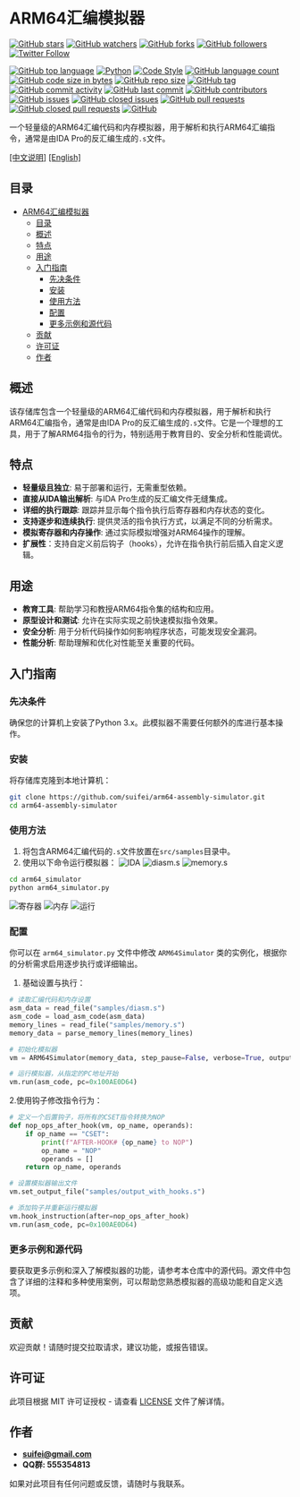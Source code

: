 # ARM64汇编模拟器

[![GitHub stars](https://img.shields.io/github/stars/suifei/arm64-assembly-simulator.svg?style=social&label=Star&maxAge=2592000)](https://GitHub.com/suifei/arm64-assembly-simulator/stargazers/)
[![GitHub watchers](https://img.shields.io/github/watchers/suifei/arm64-assembly-simulator.svg?style=social&label=Watch&maxAge=2592000)](https://GitHub.com/suifei/arm64-assembly-simulator/watchers/)
[![GitHub forks](https://img.shields.io/github/forks/suifei/arm64-assembly-simulator.svg?style=social&label=Fork&maxAge=2592000)](https://GitHub.com/suifei/arm64-assembly-simulator/network/)
[![GitHub followers](https://img.shields.io/github/followers/suifei.svg?style=social&label=Follow&maxAge=2592000)](https://github.com/suifei?tab=followers)
[![Twitter Follow](https://img.shields.io/twitter/follow/csuifei?style=social)](https://twitter.com/csuifei)

[![GitHub top language](https://img.shields.io/github/languages/top/suifei/arm64-assembly-simulator)](https://github.com/suifei/arm64-assembly-simulator)
[![Python](https://img.shields.io/badge/python-3.6%20|%203.7%20|%203.8-blue)](https://www.python.org/)
[![Code Style](https://img.shields.io/badge/code%20style-black-000000)](https://github.com/psf/black)
[![GitHub language count](https://img.shields.io/github/languages/count/suifei/arm64-assembly-simulator)](https://github.com/suifei/arm64-assembly-simulator)
[![GitHub code size in bytes](https://img.shields.io/github/languages/code-size/suifei/arm64-assembly-simulator)](https://github.com/suifei/arm64-assembly-simulator)
[![GitHub repo size](https://img.shields.io/github/repo-size/suifei/arm64-assembly-simulator)](https://github.com/suifei/arm64-assembly-simulator)
[![GitHub tag](https://img.shields.io/github/v/tag/suifei/arm64-assembly-simulator.svg)](https://GitHub.com/suifei/arm64-assembly-simulator/tags/)
[![GitHub commit activity](https://img.shields.io/github/commit-activity/m/suifei/arm64-assembly-simulator)](https://github.com/suifei/arm64-assembly-simulator/graphs/commit-activity)
[![GitHub last commit](https://img.shields.io/github/last-commit/suifei/arm64-assembly-simulator)](https://github.com/suifei/arm64-assembly-simulator/commits)
[![GitHub contributors](https://img.shields.io/github/contributors/suifei/arm64-assembly-simulator.svg)](https://GitHub.com/suifei/arm64-assembly-simulator/graphs/contributors/)
[![GitHub issues](https://img.shields.io/github/issues-raw/suifei/arm64-assembly-simulator)](https://github.com/suifei/arm64-assembly-simulator/issues)
[![GitHub closed issues](https://img.shields.io/github/issues-closed-raw/suifei/arm64-assembly-simulator)](https://github.com/suifei/arm64-assembly-simulator/issues?q=is%3Aissue+is%3Aclosed)
[![GitHub pull requests](https://img.shields.io/github/issues-pr/suifei/arm64-assembly-simulator)](https://github.com/suifei/arm64-assembly-simulator/pulls)
[![GitHub closed pull requests](https://img.shields.io/github/issues-pr-closed/suifei/arm64-assembly-simulator)](https://github.com/suifei/arm64-assembly-simulator/pulls?q=is%3Apr+is%3Aclosed)
[![GitHub](https://img.shields.io/github/license/suifei/arm64-assembly-simulator)](https://github.com/suifei/arm64-assembly-simulator/blob/master/LICENSE)

一个轻量级的ARM64汇编代码和内存模拟器，用于解析和执行ARM64汇编指令，通常是由IDA Pro的反汇编生成的`.s`文件。

[[中文说明]](README_zh.md) [[English]](README.md)

## 目录
- [ARM64汇编模拟器](#arm64汇编模拟器)
  - [目录](#目录)
  - [概述](#概述)
  - [特点](#特点)
  - [用途](#用途)
  - [入门指南](#入门指南)
    - [先决条件](#先决条件)
    - [安装](#安装)
    - [使用方法](#使用方法)
    - [配置](#配置)
    - [更多示例和源代码](#更多示例和源代码)
  - [贡献](#贡献)
  - [许可证](#许可证)
  - [作者](#作者)

## 概述

该存储库包含一个轻量级的ARM64汇编代码和内存模拟器，用于解析和执行ARM64汇编指令，通常是由IDA Pro的反汇编生成的`.s`文件。它是一个理想的工具，用于了解ARM64指令的行为，特别适用于教育目的、安全分析和性能调优。

## 特点

- **轻量级且独立**: 易于部署和运行，无需重型依赖。
- **直接从IDA输出解析**: 与IDA Pro生成的反汇编文件无缝集成。
- **详细的执行跟踪**: 跟踪并显示每个指令执行后寄存器和内存状态的变化。
- **支持逐步和连续执行**: 提供灵活的指令执行方式，以满足不同的分析需求。
- **模拟寄存器和内存操作**: 通过实际模拟增强对ARM64操作的理解。
- **扩展性**：支持自定义前后钩子（hooks），允许在指令执行前后插入自定义逻辑。

## 用途

- **教育工具**: 帮助学习和教授ARM64指令集的结构和应用。
- **原型设计和测试**: 允许在实际实现之前快速模拟指令效果。
- **安全分析**: 用于分析代码操作如何影响程序状态，可能发现安全漏洞。
- **性能分析**: 帮助理解和优化对性能至关重要的代码。

## 入门指南

### 先决条件

确保您的计算机上安装了Python 3.x。此模拟器不需要任何额外的库进行基本操作。

### 安装

将存储库克隆到本地计算机：


```bash
git clone https://github.com/suifei/arm64-assembly-simulator.git
cd arm64-assembly-simulator
```

### 使用方法

1. 将包含ARM64汇编代码的`.s`文件放置在`src/samples`目录中。
2. 使用以下命令运行模拟器：
![IDA](screenshots/6.png)
![diasm.s](screenshots/4.png)
![memory.s](screenshots/5.png)

```bash
cd arm64_simulator
python arm64_simulator.py
```

![寄存器](screenshots/1.png)
![内存](screenshots/2.png)
![运行](screenshots/3.png)

### 配置

你可以在 `arm64_simulator.py` 文件中修改 `ARM64Simulator` 类的实例化，根据你的分析需求启用逐步执行或详细输出。

1. 基础设置与执行：
```python
# 读取汇编代码和内存设置
asm_data = read_file("samples/diasm.s")
asm_code = load_asm_code(asm_data)
memory_lines = read_file("samples/memory.s")
memory_data = parse_memory_lines(memory_lines)

# 初始化模拟器
vm = ARM64Simulator(memory_data, step_pause=False, verbose=True, output_file="samples/output.s")

# 运行模拟器，从指定的PC地址开始
vm.run(asm_code, pc=0x100AE0D64)
```

2.使用钩子修改指令行为：
```python
# 定义一个后置钩子，将所有的CSET指令转换为NOP
def nop_ops_after_hook(vm, op_name, operands):
    if op_name == "CSET":
        print(f"AFTER-HOOK# {op_name} to NOP")
        op_name = "NOP"
        operands = []
    return op_name, operands

# 设置模拟器输出文件
vm.set_output_file("samples/output_with_hooks.s")

# 添加钩子并重新运行模拟器
vm.hook_instruction(after=nop_ops_after_hook)
vm.run(asm_code, pc=0x100AE0D64)
```

### 更多示例和源代码
要获取更多示例和深入了解模拟器的功能，请参考本仓库中的源代码。源文件中包含了详细的注释和多种使用案例，可以帮助您熟悉模拟器的高级功能和自定义选项。

## 贡献

欢迎贡献！请随时提交拉取请求，建议功能，或报告错误。

## 许可证

此项目根据 MIT 许可证授权 - 请查看 [LICENSE](LICENSE) 文件了解详情。

## 作者

- **<suifei@gmail.com>**
- **QQ群: 555354813**

如果对此项目有任何问题或反馈，请随时与我联系。